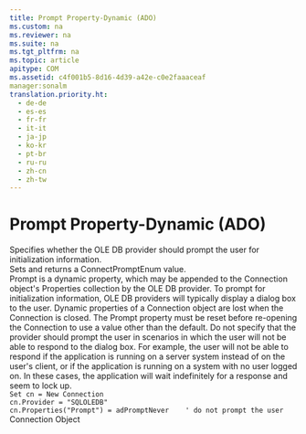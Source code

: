 ```yaml
---
title: Prompt Property-Dynamic (ADO)
ms.custom: na
ms.reviewer: na
ms.suite: na
ms.tgt_pltfrm: na
ms.topic: article
apitype: COM
ms.assetid: c4f001b5-8d16-4d39-a42e-c0e2faaaceaf
manager:sonalm
translation.priority.ht: 
  - de-de
  - es-es
  - fr-fr
  - it-it
  - ja-jp
  - ko-kr
  - pt-br
  - ru-ru
  - zh-cn
  - zh-tw
---
```

# Prompt Property-Dynamic (ADO)
<?xml version="1.0" encoding="utf-8"?>
<developerReferenceWithoutSyntaxDocument xmlns="http://ddue.schemas.microsoft.com/authoring/2003/5" xmlns:xlink="http://www.w3.org/1999/xlink" xmlns:xsi="http://www.w3.org/2001/XMLSchema-instance" xsi:schemaLocation="http://ddue.schemas.microsoft.com/authoring/2003/5 http://dduestorage.blob.core.windows.net/ddueschema/developer.xsd">
  <introduction>
    <para>Specifies whether the OLE DB provider should prompt the user for initialization information.</para>
  </introduction>
  <section>
    <title>Settings and Return Values</title>
    <content>
      <para>Sets and returns a <legacyLink xlink:href="21026e24-62b7-4cc9-8aef-62c1fc6cba75">ConnectPromptEnum</legacyLink> value.</para>
    </content>
  </section>
  <languageReferenceRemarks>
    <content>
      <para>
        <legacyBold>Prompt</legacyBold> is a dynamic property, which may be appended to the <legacyLink xlink:href="ef6b1824-5b12-43db-89d7-8f3d13896d4d">Connection</legacyLink> object's <legacyLink xlink:href="1d539aa8-ce0d-4418-ab03-8d0a3c1e9d82">Properties</legacyLink> collection by the OLE DB provider. To prompt for initialization information, OLE DB providers will typically display a dialog box to the user.</para>
      <para>Dynamic properties of a <legacyLink xlink:href="ef6b1824-5b12-43db-89d7-8f3d13896d4d">Connection</legacyLink> object are lost when the <legacyBold>Connection</legacyBold> is closed. The <legacyBold>Prompt</legacyBold> property must be reset before re-opening the <legacyBold>Connection</legacyBold> to use a value other than the default.</para>
      <alert class="note">
        <para>Do not specify that the provider should prompt the user in scenarios in which the user will not be able to respond to the dialog box. For example, the user will not be able to respond if the application is running on a server system instead of on the user's client, or if the application is running on a system with no user logged on. In these cases, the application will wait indefinitely for a response and seem to lock up.</para>
      </alert>
    </content>
  </languageReferenceRemarks>
  <section>
    <title>Usage</title>
    <content>
      <code>Set cn = New Connection
cn.Provider = "SQLOLEDB"
cn.Properties("Prompt") = adPromptNever    ' do not prompt the user</code>
    </content>
  </section>
  <section>
    <title>Applies To</title>
    <content>
      <para>
        <link xlink:href="ef6b1824-5b12-43db-89d7-8f3d13896d4d">Connection Object</link>
      </para>
    </content>
  </section>
  <relatedTopics />
</developerReferenceWithoutSyntaxDocument>
